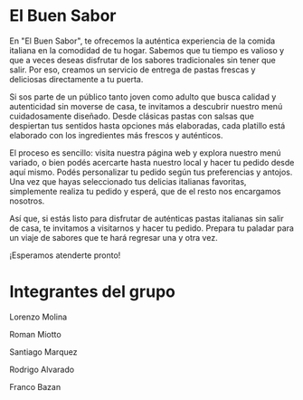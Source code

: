 # El Buen Sabor

En "El Buen Sabor", te ofrecemos la auténtica experiencia de la comida italiana en la comodidad de tu hogar. 
Sabemos que tu tiempo es valioso y que a veces deseas disfrutar de los sabores tradicionales sin tener que salir. Por eso, creamos un servicio de entrega de pastas frescas y deliciosas directamente a tu puerta.

Si sos parte de un público tanto joven como adulto que busca calidad y autenticidad sin moverse de casa, te invitamos a descubrir nuestro menú cuidadosamente diseñado. Desde clásicas pastas con salsas que despiertan tus 
sentidos hasta opciones más elaboradas, cada platillo está elaborado con los ingredientes más frescos y auténticos.

El proceso es sencillo: visita nuestra página web y explora nuestro menú variado, o bien podés acercarte hasta nuestro local y hacer tu pedido desde aquí mismo. Podés personalizar tu pedido según tus preferencias y 
antojos. Una vez que hayas seleccionado tus delicias italianas favoritas, simplemente realiza tu pedido y esperá, que de el resto nos encargamos nosotros.

Así que, si estás listo para disfrutar de auténticas pastas italianas sin salir de casa, te invitamos a visitarnos y hacer tu pedido. 
Prepara tu paladar para un viaje de sabores que te hará regresar una y otra vez. 

¡Esperamos atenderte pronto!

# Integrantes del grupo

Lorenzo Molina

Roman Miotto

Santiago Marquez

Rodrigo Alvarado

Franco Bazan
